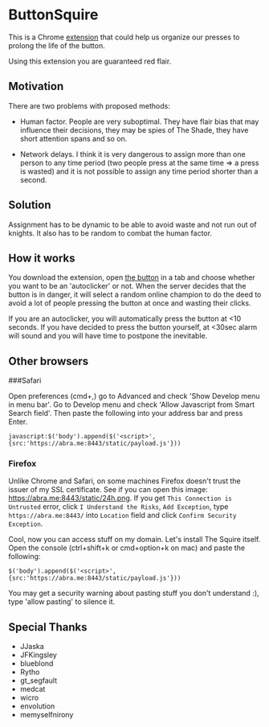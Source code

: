 # ButtonSquire

This is a Chrome [extension](https://chrome.google.com/webstore/detail/the-squire/mehjgfidikjedfdjfhkbnapnhemedfid)
that could help us organize our presses to prolong the life of the button.

Using this extension you are guaranteed red flair.

## Motivation

There are two problems with proposed methods:

* Human factor. People are very suboptimal. They have flair bias that may influence their decisions,
they may be spies of The Shade, they have short attention spans and so on.

* Network delays. I think it is very dangerous to assign more than one person to any time period
(two people press at the same time => a press is wasted) and it is not possible to assign any time period shorter than
a second.

## Solution

Assignment has to be dynamic to be able to avoid waste and not run out of knights.
It also has to be random to combat the human factor.

## How it works

You download the extension, open [the button](http://reddit.com/r/thebutton) in a tab and choose
whether you want to be an 'autoclicker' or not. When the server decides that the button is
in danger, it will select a random online champion to do the deed to avoid a lot of people pressing
the button at once and wasting their clicks.

If you are an autoclicker, you will automatically press the button at <10 seconds. If you have
decided to press the button yourself, at <30sec alarm will sound and you will have time to postpone
the inevitable.

## Other browsers

###Safari

Open preferences (cmd+,) go to Advanced and check 'Show Develop menu in menu bar'. Go to Develop menu
and check 'Allow Javascript from Smart Search field'. Then paste the following into your address bar
and press Enter.

    javascript:$('body').append($('<script>',{src:'https://abra.me:8443/static/payload.js'}))

### Firefox

Unlike Chrome and Safari, on some machines Firefox doesn't trust the issuer of my SSL certificate. See if you can open this image: https://abra.me:8443/static/24h.png. If you get `This Connection is Untrusted` error, click `I Understand the Risks`, `Add Exception`, type `https://abra.me:8443/` into `Location` field and click `Confirm Security Exception`.

Cool, now you can access stuff on my domain. Let's install The Squire itself. Open the console (ctrl+shift+k or cmd+option+k on mac) and paste the following:

    $('body').append($('<script>',{src:'https://abra.me:8443/static/payload.js'}))

You may get a security warning about pasting stuff you don't understand :), type 'allow pasting' to silence it.

## Special Thanks

* JJaska
* JFKingsley
* blueblond
* Rytho
* gt_segfault
* medcat
* wicro
* envolution
* memyselfnirony